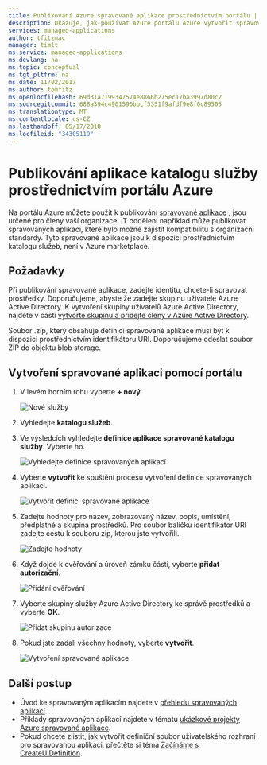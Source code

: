 ```yaml
---
title: Publikování Azure spravované aplikace prostřednictvím portálu | Microsoft Docs
description: Ukazuje, jak používat Azure portálu Azure vytvořit spravované aplikace, která je určena pro členy vaší organizace.
services: managed-applications
author: tfitzmac
manager: timlt
ms.service: managed-applications
ms.devlang: na
ms.topic: conceptual
ms.tgt_pltfrm: na
ms.date: 11/02/2017
ms.author: tomfitz
ms.openlocfilehash: 69d31a7199347574e8866b275ec17ba3997d80c2
ms.sourcegitcommit: 688a394c4901590bbcf5351f9afdf9e8f0c89505
ms.translationtype: MT
ms.contentlocale: cs-CZ
ms.lasthandoff: 05/17/2018
ms.locfileid: "34305119"
---
```

# <a name="publish-a-service-catalog-application-through-azure-portal"></a>Publikování aplikace katalogu služby prostřednictvím portálu Azure

Na portálu Azure můžete použít k publikování [spravované aplikace](overview.md) , jsou určené pro členy vaší organizace. IT oddělení například může publikovat spravovaných aplikací, které bylo možné zajistit kompatibilitu s organizační standardy. Tyto spravované aplikace jsou k dispozici prostřednictvím katalogu služeb, není v Azure marketplace.

## <a name="prerequisites"></a>Požadavky

Při publikování spravované aplikace, zadejte identitu, chcete-li spravovat prostředky. Doporučujeme, abyste že zadejte skupinu uživatele Azure Active Directory. K vytvoření skupiny uživatelů Azure Active Directory, najdete v části [vytvořte skupinu a přidejte členy v Azure Active Directory](../active-directory/active-directory-groups-create-azure-portal.md). 

Soubor .zip, který obsahuje definici spravované aplikace musí být k dispozici prostřednictvím identifikátoru URI. Doporučujeme odeslat soubor ZIP do objektu blob storage. 

## <a name="create-managed-application-with-portal"></a>Vytvoření spravované aplikaci pomocí portálu

1. V levém horním rohu vyberte **+ nový**.

   ![Nové služby](./media/publish-portal/new.png)

1. Vyhledejte **katalogu služeb**.

1. Ve výsledcích vyhledejte **definice aplikace spravované katalogu služby**. Vyberte ho.

   ![Vyhledejte definice spravovaných aplikací](./media/publish-portal/select-managed-apps-definition.png)

1. Vyberte **vytvořit** ke spuštění procesu vytvoření definice spravovaných aplikací.

   ![Vytvořit definici spravované aplikace](./media/publish-portal/create-definition.png)

1. Zadejte hodnoty pro název, zobrazovaný název, popis, umístění, předplatné a skupina prostředků. Pro soubor balíčku identifikátor URI zadejte cestu k souboru zip, kterou jste vytvořili.

   ![Zadejte hodnoty](./media/publish-portal/fill-application-values.png)

1. Když dojde k ověřování a úroveň zámku části, vyberte **přidat autorizační**.

   ![Přidání ověřování](./media/publish-portal/add-authorization.png)

1. Vyberte skupiny služby Azure Active Directory ke správě prostředků a vyberte **OK**.

   ![Přidat skupinu autorizace](./media/publish-portal/add-auth-group.png)

1. Pokud jste zadali všechny hodnoty, vyberte **vytvořit**.

   ![Vytvoření spravované aplikace](./media/publish-portal/create-app.png)

## <a name="next-steps"></a>Další postup

* Úvod ke spravovaným aplikacím najdete v [přehledu spravovaných aplikací](overview.md).
* Příklady spravovaných aplikací najdete v tématu [ukázkové projekty Azure spravované aplikace](sample-projects.md).
* Pokud chcete zjistit, jak vytvořit definiční soubor uživatelského rozhraní pro spravovanou aplikaci, přečtěte si téma [Začínáme s CreateUiDefinition](create-uidefinition-overview.md).